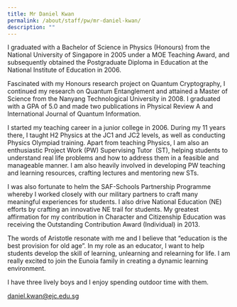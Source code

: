 ```yaml
---
title: Mr Daniel Kwan
permalink: /about/staff/pw/mr-daniel-kwan/
description: ""
---
```

I graduated with a Bachelor of Science in Physics (Honours) from the National University of Singapore in 2005 under a MOE Teaching Award, and subsequently obtained the Postgraduate Diploma in Education at the National Institute of Education in 2006.

Fascinated with my Honours research project on Quantum Cryptography, I continued my research on Quantum Entanglement and attained a Master of Science from the Nanyang Technological University in 2008. I graduated with a GPA of 5.0 and made two publications in Physical Review A and International Journal of Quantum Information.

I started my teaching career in a junior college in 2006. During my 11 years there, I taught H2 Physics at the JC1 and JC2 levels, as well as conducting Physics Olympiad training. Apart from teaching Physics, I am also an enthusiastic Project Work (PW) Supervising Tutor  (ST), helping students to understand real life problems and how to address them in a feasible and manageable manner. I am also heavily involved in developing PW teaching and learning resources, crafting lectures and mentoring new STs.

I was also fortunate to helm the SAF-Schools Partnership Programme whereby I worked closely with our military partners to craft many meaningful experiences for students. I also drive National Education (NE) efforts by crafting an innovative NE trail for students. My greatest affirmation for my contribution in Character and Citizenship Education was receiving the Outstanding Contribution Award (Individual) in 2013.

The words of Aristotle resonate with me and I believe that “education is the best provision for old age”. In my role as an educator, I want to help students develop the skill of learning, unlearning and relearning for life. I am really excited to join the Eunoia family in creating a dynamic learning environment.

I have three lively boys and I enjoy spending outdoor time with them.

[daniel.kwan@ejc.edu.sg](mailto:daniel.kwan@ejc.edu.sg)
